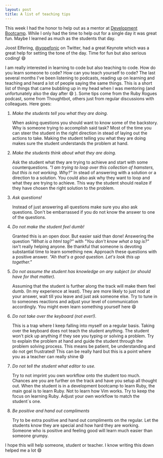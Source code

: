 ```yaml
---
layout: post
title: A list of teaching tips
---
```


This week I had the honor to help out as a mentor at [Development Bootcamp](https://www.developmentbootcamp.nl). While I only had the time to help out for a single day it was great fun. Maybe I learned as much as the students that day.


Joost Elfering, [@yopefonic](https://twitter.com/yopefonic) on Twitter, had a great Keynote which was a great help for setting the tone of the day. Time for fun but also serious coding! :smile:

I am really interested in learning to code but also teaching to code. How do you learn someone to code? How can you teach yourself to code?
The last several months I've been listening to podcasts, reading up on learning and teaching and heard a lot of people saying the same things. This is a short list of things that came bubbling up in my head when I was mentoring (and unfortunately also the day after :smile: ). Some tips come from the Ruby Rogues podcast, some from Thoughtbot, others just from regular discussions with colleagues. Here goes:


1. _Make the students tell you what they are doing._

    When asking questions you should want to know some of the backstory. Why is someone trying to accomplish said task? Most of the time you can steer the student in the right direction in stead of laying out the actions to take. Making the student telling you what they are doing makes sure the student understands the problem at hand.

2. _Make the students think about what they are doing._

    Ask the student what they are trying to achieve and start with some counterquestions. _"I am trying to loop over this collection of hamsters, but this is not working. Why?"_ In stead of answering with a solution or a direction to a solution. You could also ask why they want to loop and what they are trying to achieve. This way the student should realize if they have chosen the right solution to the problem.

3. _Ask questions!_

    Instead of just answering all questions make sure you also ask questions. Don't be embarrassed if you do not know the answer to one of the questions.

4. _Do not make the student feel dumb!_

    Granted this is an open door. But easier said than done! Answering the question _"What is a html tag?"_ with _"You don't know what a tag is?"_ isn't really helping anyone. Be thankful that someone is devoting substantial time to learn something new. Approach these questions with a positive answer. _"Ah that's a good question. Let's look this up together."_

5. _Do not assume the student has knowledge on any subject (or should have for that matter)._

    Assuming that the student is further along the track will make them feel dumb. (In my experience at least). They are more likely to just nod at your answer, wait till you leave and just ask someone else. Try to tune in to someones reactions and adjust your level of communication accordingly. You might even learn something yourself here :smile:

6. _Do not take over the keyboard (not ever!)._

    This is a trap where I keep falling into myself on a regular basis. Taking over the keyboard does not teach the student anything. The student won't pick up anything if they see you typing or solving a problem. Try to explain the problem at hand and guide the student through the problem solving process. This means be patient, be understanding and do not get frustrated! This can be really hard but this is a point where you as a teacher can really shine :smile:

7. _Do not tell the student what editor to use._

    Try to not imprint you own workflow onto the student too much. Chances are you are further on the track and have you setup all thought out. When the student is in a development bootcamp to learn Ruby, the main goal is to learn Ruby. Not to learn how Vim works. Try to keep the focus on learning Ruby. Adjust your own workflow to match the student`s one.


8. _Be positive and hand out compliments_

    Try to be extra positive and hand out compliments on the regular. Let the students know they are special and how hard they are working. Someone who is positive and feeling good will learn much easier than someone grumpy.


I hope this will help someone, student or teacher. I know writing this down helped me a lot :smile:
